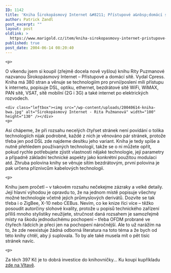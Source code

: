 ```yaml
---
ID: 1142
title: 'Kniha Širokopásmový Internet &#8211; Přístupové a&nbsp;domácí sítě (Rita Pužmanová)'
author: Patrick Zandl
post_excerpt: ""
layout: post
oldlink: >
  https://www.marigold.cz/item/kniha-sirokopasmovy-internet-pristupove-a-domaci-site-rita-puzmanova
published: true
post_date: 2004-06-14 08:20:40
---
```

	<p>
O víkendu jsem si koupil (zřejmě docela nově vyšlou) knihu Rity Puzmanové nazvanou Širokopásmový Internet &#8211; Přístupové a domácí sítě. Vydal Cpress. Kniha má 380 stran a věnuje se technologiím pro první/poslení míli přístupu k internetu, popisuje DSL, optiku, ethernet, bezdrátové sítě WiFi, WiMAX, PAN sítě, VSAT, sítě mobilní (2G i 3G) a také internet po elektrických rozvodech. </p>

	<div class="leftbox"><img src="/wp-content/uploads/20040614-kniha-bwa.jpg" alt="Širokopásmový Internet - Rita Pužmanová" width="100" height="130" /></div>
	<p>
Asi chápeme, že při rozsahu necelých čtyřset stránek není povídání o tolika technologiích nijak podrobné, každé z nich je věnováno pár stránek, protože třeba jen pod DSL zde najdeme desítku jeho variant. Kniha je tedy spíše a nutně přehledem používaných technologií, takže se o ni můžete opřít, pokud rychle potřebujete zjistit vlastnosti nějaké technologie, její parametry a případně základní technické aspekty jako konkrétní použitou modulaci atd. Zhruba polovina knihy se věnuje sítím bezdrátovým, první polovina je pak určena příznivcům kabelových technologií. </p>

	<p>
Knihu jsem pročetl &#8211; v takovém rozsahu nečekejme zázraky a velké detaily. Její hlavní výhodou je opravdu to, že na jednom místě popisuje všechny možné technologie včetně jejich průmyslových derivátů. Dozvíte se tak třeba i o ZigBee, X-10 nebo CEBus. Nevím, co ke knize říci více &#8211; těžko posoudit autorčiny slohové kvality, protože u popisů technického zařízení příliš mnoho stylistiky neužijete, stručnost daná rozsahem je samozřejmě místy na škodu jednoduchému pochopení &#8211; třeba OFDM probrané ve čtyřech řádcích je přeci jen na pochopení náročnější. Ale to už narážím na to, že zde neexistuje žádná odborná literatura na toto téma a že bych od této knihy chtěl, aby ji suplovala. To by ale také musela mít o pět tisíc stránek navíc.  </p>

	<p>
Za těch 397 Kč je to dobrá investice do knihovničky... Ku koupi kupříkladu <a href="http://www.vltava.cz/Store/GoodsDetail.asp?c=&#038;sCGoodsID=SE00912636">zde na Vltavě</a>.
</p>
